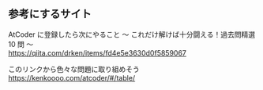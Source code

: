 ## 参考にするサイト
AtCoder に登録したら次にやること ～ これだけ解けば十分闘える！過去問精選 10 問 ～<br>
https://qiita.com/drken/items/fd4e5e3630d0f5859067

このリンクから色々な問題に取り組めそう<br>
https://kenkoooo.com/atcoder/#/table/
